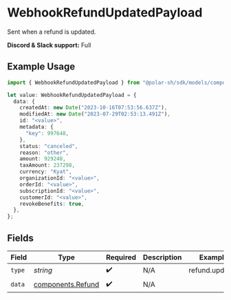 # WebhookRefundUpdatedPayload

Sent when a refund is updated.

**Discord & Slack support:** Full

## Example Usage

```typescript
import { WebhookRefundUpdatedPayload } from "@polar-sh/sdk/models/components/webhookrefundupdatedpayload.js";

let value: WebhookRefundUpdatedPayload = {
  data: {
    createdAt: new Date("2023-10-16T07:53:56.637Z"),
    modifiedAt: new Date("2023-07-29T02:53:13.491Z"),
    id: "<value>",
    metadata: {
      "key": 997648,
    },
    status: "canceled",
    reason: "other",
    amount: 929248,
    taxAmount: 237298,
    currency: "Kyat",
    organizationId: "<value>",
    orderId: "<value>",
    subscriptionId: "<value>",
    customerId: "<value>",
    revokeBenefits: true,
  },
};
```

## Fields

| Field                                                  | Type                                                   | Required                                               | Description                                            | Example                                                |
| ------------------------------------------------------ | ------------------------------------------------------ | ------------------------------------------------------ | ------------------------------------------------------ | ------------------------------------------------------ |
| `type`                                                 | *string*                                               | :heavy_check_mark:                                     | N/A                                                    | refund.updated                                         |
| `data`                                                 | [components.Refund](../../models/components/refund.md) | :heavy_check_mark:                                     | N/A                                                    |                                                        |